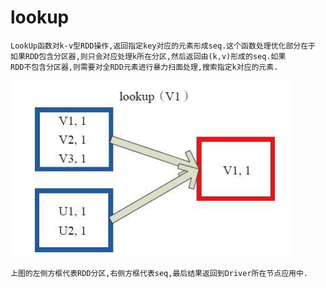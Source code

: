 # lookup

    LookUp函数对k-v型RDD操作,返回指定key对应的元素形成seq.这个函数处理优化部分在于
    如果RDD包含分区器,则只会对应处理k所在分区,然后返回由(k,v)形成的seq.如果
    RDD不包含分区器,则需要对全RDD元素进行暴力扫面处理,搜索指定k对应的元素.
![image](https://github.com/williamzhang11/fastBigData/blob/master/src/main/java/com/xiu/fastBigData/lookup/image/lookup.jpg)


    上图的左侧方框代表RDD分区,右侧方框代表seq,最后结果返回到Driver所在节点应用中.